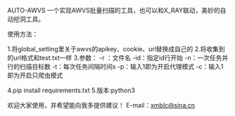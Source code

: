 AUTO-AWVS
一个实现AWVS批量扫描的工具，也可以和X_RAY联动，美妙的自动挖洞工具。

使用方法：

1.将global_setting里关于awvs的apikey、cookie、url替换成自己的
2.将收集到的url格式和test.txt一样
3.参数：
	-r ：文件名
	-id：指定id行开始
	-n：一次任务并行的扫描目标数
	-t：每次任务间隔时间s
	-p：输入1即为开启代理模式
	-c：输入1即为开启只爬虫模式

4.pip install requirements.txt
5.版本:python3

欢迎大家使用，并希望能向我多提供建议！
E-mail：xmblc@sina.cn
